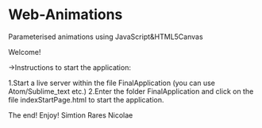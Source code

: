 # Web-Animations
Parameterised animations using JavaScript&amp;HTML5Canvas

Welcome!

->Instructions to start the application:

1.Start a live server within the file FinalApplication (you can use Atom/Sublime_text etc.)
2.Enter the folder FinalApplication and click on the file indexStartPage.html to start the application.


The end!
Enjoy!
Simtion Rares Nicolae
